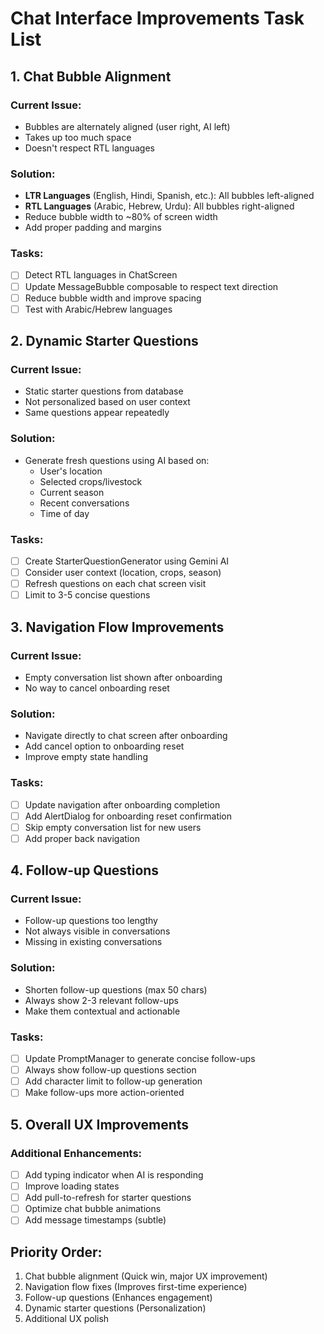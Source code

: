# Chat Interface Improvements Task List

## 1. Chat Bubble Alignment
### Current Issue:
- Bubbles are alternately aligned (user right, AI left)
- Takes up too much space
- Doesn't respect RTL languages

### Solution:
- **LTR Languages** (English, Hindi, Spanish, etc.): All bubbles left-aligned
- **RTL Languages** (Arabic, Hebrew, Urdu): All bubbles right-aligned
- Reduce bubble width to ~80% of screen width
- Add proper padding and margins

### Tasks:
- [ ] Detect RTL languages in ChatScreen
- [ ] Update MessageBubble composable to respect text direction
- [ ] Reduce bubble width and improve spacing
- [ ] Test with Arabic/Hebrew languages

## 2. Dynamic Starter Questions
### Current Issue:
- Static starter questions from database
- Not personalized based on user context
- Same questions appear repeatedly

### Solution:
- Generate fresh questions using AI based on:
  - User's location
  - Selected crops/livestock
  - Current season
  - Recent conversations
  - Time of day

### Tasks:
- [ ] Create StarterQuestionGenerator using Gemini AI
- [ ] Consider user context (location, crops, season)
- [ ] Refresh questions on each chat screen visit
- [ ] Limit to 3-5 concise questions

## 3. Navigation Flow Improvements
### Current Issue:
- Empty conversation list shown after onboarding
- No way to cancel onboarding reset

### Solution:
- Navigate directly to chat screen after onboarding
- Add cancel option to onboarding reset
- Improve empty state handling

### Tasks:
- [ ] Update navigation after onboarding completion
- [ ] Add AlertDialog for onboarding reset confirmation
- [ ] Skip empty conversation list for new users
- [ ] Add proper back navigation

## 4. Follow-up Questions
### Current Issue:
- Follow-up questions too lengthy
- Not always visible in conversations
- Missing in existing conversations

### Solution:
- Shorten follow-up questions (max 50 chars)
- Always show 2-3 relevant follow-ups
- Make them contextual and actionable

### Tasks:
- [ ] Update PromptManager to generate concise follow-ups
- [ ] Always show follow-up questions section
- [ ] Add character limit to follow-up generation
- [ ] Make follow-ups more action-oriented

## 5. Overall UX Improvements
### Additional Enhancements:
- [ ] Add typing indicator when AI is responding
- [ ] Improve loading states
- [ ] Add pull-to-refresh for starter questions
- [ ] Optimize chat bubble animations
- [ ] Add message timestamps (subtle)

## Priority Order:
1. Chat bubble alignment (Quick win, major UX improvement)
2. Navigation flow fixes (Improves first-time experience)
3. Follow-up questions (Enhances engagement)
4. Dynamic starter questions (Personalization)
5. Additional UX polish